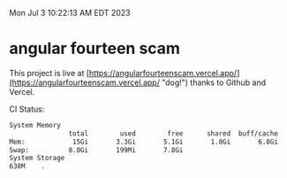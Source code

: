 Mon Jul  3 10:22:13 AM EDT 2023

# angular fourteen scam


This project is live at [https://angularfourteenscam.vercel.app/](https://angularfourteenscam.vercel.app/ "dog!") thanks to Github and Vercel.

CI Status: 

```bash
System Memory
               total        used        free      shared  buff/cache   available
Mem:            15Gi       3.3Gi       5.1Gi       1.0Gi       6.8Gi        10Gi
Swap:          8.0Gi       199Mi       7.8Gi
System Storage
638M	.
```
```bash

